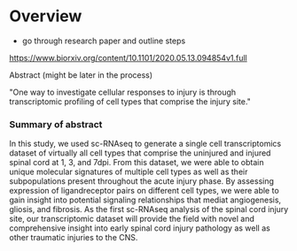 # Overview

- go through research paper and outline steps

https://www.biorxiv.org/content/10.1101/2020.05.13.094854v1.full


Abstract (might be later in the process)


"One way to investigate cellular responses to injury is through transcriptomic profiling of cell types that comprise the injury site."

<h3> Summary of abstract </h3>

In this study, we used sc-RNAseq to generate a single cell transcriptomics dataset of virtually all cell types that comprise the uninjured and injured spinal cord at 1, 3, and 7dpi. From this dataset, we were able to obtain unique molecular signatures of multiple cell types as well as their subpopulations present throughout the acute injury phase. By assessing expression of ligandreceptor pairs on different cell types, we were able to gain insight into potential signaling relationships that mediat angiogenesis, gliosis, and fibrosis. As the first sc-RNAseq analysis of the spinal cord injury site, our transcriptomic dataset will provide the field with novel and comprehensive insight into early spinal cord injury pathology as well as other traumatic injuries to the CNS.


